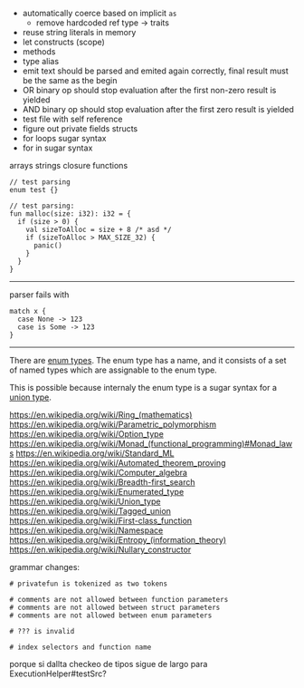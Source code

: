 - automatically coerce based on implicit `as`
  - remove hardcoded ref type -> traits
- reuse string literals in memory
- let constructs (scope)
- methods
- type alias
- emit text should be parsed and emited again correctly, final result must be the same as the begin
- OR binary op should stop evaluation after the first non-zero result is yielded
- AND binary op should stop evaluation after the first zero result is yielded
- test file with self reference
- figure out private fields structs
- for loops sugar syntax
- for in sugar syntax

arrays
strings
closure functions

```
// test parsing
enum test {}
```

```lys
// test parsing:
fun malloc(size: i32): i32 = {
  if (size > 0) {
    val sizeToAlloc = size + 8 /* asd */
    if (sizeToAlloc > MAX_SIZE_32) {
      panic()
    }
  }
}

```

---

parser fails with

```
match x {
  case None -> 123
  case is Some -> 123
}
```

---

There are [enum types](https://en.wikipedia.org/wiki/Enumerated_type). The enum type has a name, and it consists of a set of named types which are assignable to the enum type.

This is possible because internaly the enum type is a sugar syntax for a [union type](https://en.wikipedia.org/wiki/Tagged_union).

https://en.wikipedia.org/wiki/Ring_(mathematics)
https://en.wikipedia.org/wiki/Parametric_polymorphism
https://en.wikipedia.org/wiki/Option_type
https://en.wikipedia.org/wiki/Monad_(functional_programming)#Monad_laws
https://en.wikipedia.org/wiki/Standard_ML
https://en.wikipedia.org/wiki/Automated_theorem_proving
https://en.wikipedia.org/wiki/Computer_algebra
https://en.wikipedia.org/wiki/Breadth-first_search
https://en.wikipedia.org/wiki/Enumerated_type
https://en.wikipedia.org/wiki/Union_type
https://en.wikipedia.org/wiki/Tagged_union
https://en.wikipedia.org/wiki/First-class_function
https://en.wikipedia.org/wiki/Namespace
https://en.wikipedia.org/wiki/Entropy_(information_theory)
https://en.wikipedia.org/wiki/Nullary_constructor

grammar changes:

```
# privatefun is tokenized as two tokens

# comments are not allowed between function parameters
# comments are not allowed between struct parameters
# comments are not allowed between enum parameters

# ??? is invalid

# index selectors and function name
```

porque si dallta checkeo de tipos sigue de largo para ExecutionHelper#testSrc?
